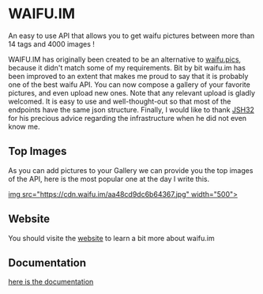 # WAIFU.IM
An easy to use API that allows you to get waifu pictures between more than 14 tags and 4000 images !



WAIFU.IM has originally been created to be an alternative to [waifu.pics](https://waifu.pics), because it didn't match some of my requirements. Bit by bit waifu.im has been improved to an extent that makes me proud to say that it is probably one of the best waifu API. You can now compose a gallery of your favorite pictures, and even upload new ones. Note that any relevant upload is gladly welcomed. It is easy to use and well-thought-out so that most of the endpoints have the same json structure. Finally, I would like to thank [JSH32](https://github.com/JSH32) for his precious advice regarding the infrastructure when he did not even know me.

## Top Images

As you can add pictures to your Gallery we can provide you the top images of the API, here is the most popular one at the day I write this.

[img src="https://cdn.waifu.im/aa48cd9dc6b64367.jpg" width="500">]("https://waifu.im/preview/?image=aa48cd9dc6b64367.jpg")

## Website
You should visite the [website](https://waifu.im) to learn a bit more about waifu.im

## Documentation
[here is the documentation](https://waifu.im/docs/)
